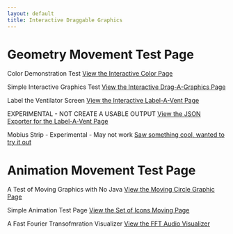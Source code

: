 ```yaml
---
layout: default
title: Interactive Draggable Graphics
---
```


# Geometry Movement Test Page

Color Demonstration Test
[View the Interactive Color Page](/info/interactive/colors.html)

Simple Interactive Graphics Test
[View the Interactive Drag-A-Graphics Page](/info/graphics/graphics.html)

Label the Ventilator Screen
[View the Interactive Label-A-Vent Page](/info/graphics/graphics1.html)

EXPERIMENTAL - NOT CREATE A USABLE OUTPUT
[View the JSON Exporter for the Label-A-Vent Page](/info/graphics/graphics2.html)

Mobius Strip - Experimental - May not work
[Saw something cool, wanted to try it out](/info/graphics/graphics3.html)

# Animation Movement Test Page

A Test of Moving Graphics with No Java
[View the Moving Circle Graphic Page](/info/graphics/nojavagraphics.html)

Simple Animation Test Page
[View the Set of Icons Moving Page](/info/graphics/shapes-demo.html)

A Fast Fourier Transofmration Visualizer
[View the FFT Audio Visualizer](/info/graphics/FFT1.html)
